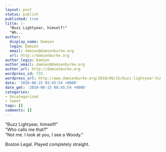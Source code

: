 ```yaml
---
layout: post
status: publish
published: true
title: |-
  "Buzz Lightyear, himself!"
  "Wh...
author:
  display_name: Damien
  login: Damien
  email: damien@damienburke.org
  url: http://damienburke.org
author_login: Damien
author_email: damien@damienburke.org
author_url: http://damienburke.org
wordpress_id: 733
wordpress_url: http://www.damienburke.org/2010/06/15/buzz-lightyear-himselfwh/
date: '2010-06-15 03:45:54 +0000'
date_gmt: '2010-06-15 08:45:54 +0000'
categories:
- Uncategorized
- tweet
tags: []
comments: []
---
```

<p>"Buzz Lightyear, himself!"<br />
"Who calls me that?"<br />
"Not me. I look at you, I see a Woody."</p>
<p>Boston Legal. Played completely straight.</p>
